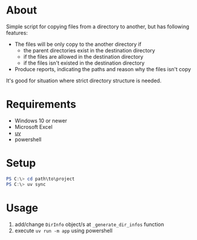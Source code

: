 # About
Simple script for copying files from a directory to another, but has following features:
- The files will be only copy to the another directory if
    - the parent directories exist in the destination directory
    - if the files are allowed in the destination directory
    - if the files isn't existed in the destination directory
- Produce reports, indicating the paths and reason why the files isn't copy

It's good for situation where strict directory structure is needed.

# Requirements
- Windows 10 or newer
- Microsoft Excel
- [uv](https://docs.astral.sh/uv/getting-started/installation/)
- powershell


# Setup
```powershell
PS C:\> cd path\to\project
PS C:\> uv sync
```


# Usage
1. add/change `DirInfo` object/s at `_generate_dir_infos` function
2. execute `uv run -m app` using powershell